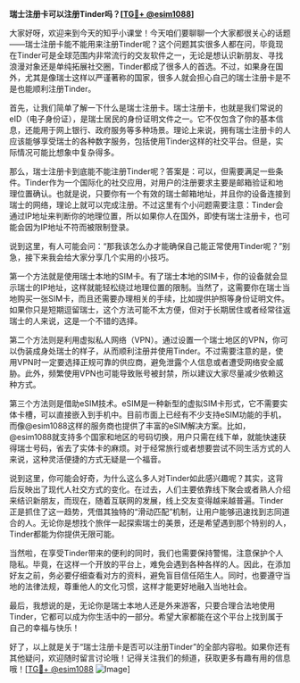 **瑞士注册卡可以注册Tinder吗？[[TG💪+ @esim1088](https://t.me/s/esim1088)]**

大家好呀，欢迎来到今天的知乎小课堂！今天咱们要聊聊一个大家都很关心的话题——瑞士注册卡能不能用来注册Tinder呢？这个问题其实很多人都在问，毕竟现在Tinder可是全球范围内非常流行的交友软件之一，无论是想认识新朋友、寻找浪漫对象还是单纯拓展社交圈，Tinder都成了很多人的首选。不过，如果身在国外，尤其是像瑞士这样以严谨著称的国家，很多人就会担心自己的瑞士注册卡是不是也能顺利注册Tinder。

首先，让我们简单了解一下什么是瑞士注册卡。瑞士注册卡，也就是我们常说的eID（电子身份证），是瑞士居民的身份证明文件之一。它不仅包含了你的基本信息，还能用于网上银行、政府服务等多种场景。理论上来说，拥有瑞士注册卡的人应该能够享受瑞士的各种数字服务，包括使用Tinder这样的社交平台。但是，实际情况可能比想象中复杂得多。

那么，瑞士注册卡到底能不能注册Tinder呢？答案是：可以，但需要满足一些条件。Tinder作为一个国际化的社交应用，对用户的注册要求主要是邮箱验证和地理位置确认。也就是说，只要你有一个有效的瑞士邮箱地址，并且你的设备连接到瑞士的网络，理论上就可以完成注册。不过这里有个小问题需要注意：Tinder会通过IP地址来判断你的地理位置，所以如果你人在国外，即使有瑞士注册卡，也可能会因为IP地址不符而被限制登录。

说到这里，有人可能会问：“那我该怎么办才能确保自己能正常使用Tinder呢？”别急，接下来我会给大家分享几个实用的小技巧。

第一个方法就是使用瑞士本地的SIM卡。有了瑞士本地的SIM卡，你的设备就会显示瑞士的IP地址，这样就能轻松绕过地理位置的限制。当然了，这需要你在瑞士当地购买一张SIM卡，而且还需要办理相关的手续，比如提供护照等身份证明文件。如果你只是短期逗留瑞士，这个方法可能不太方便，但对于长期居住或者经常往返瑞士的人来说，这是一个不错的选择。

第二个方法则是利用虚拟私人网络（VPN）。通过设置一个瑞士地区的VPN，你可以伪装成身处瑞士的样子，从而顺利注册并使用Tinder。不过需要注意的是，使用VPN时一定要选择正规可靠的供应商，避免泄露个人信息或者遭受网络安全威胁。此外，频繁使用VPN也可能导致账号被封禁，所以建议大家尽量减少依赖这种方式。

第三个方法则是借助eSIM技术。eSIM是一种新型的虚拟SIM卡形式，它不需要实体卡槽，可以直接嵌入到手机中。目前市面上已经有不少支持eSIM功能的手机，而像@esim1088这样的服务商也提供了丰富的eSIM解决方案。比如，@esim1088就支持多个国家和地区的号码切换，用户只需在线下单，就能快速获得瑞士号码，省去了实体卡的麻烦。对于经常旅行或者想要尝试不同生活方式的人来说，这种灵活便捷的方式无疑是一个福音。

说到这里，你可能会好奇，为什么这么多人对Tinder如此感兴趣呢？其实，这背后反映出了现代人社交方式的变化。在过去，人们主要依靠线下聚会或者熟人介绍来结识新朋友，而现在，随着互联网的发展，线上交友变得越来越普遍。Tinder正是抓住了这一趋势，凭借其独特的“滑动匹配”机制，让用户能够迅速找到志同道合的人。无论你是想找个旅伴一起探索瑞士的美景，还是希望遇到那个特别的人，Tinder都能为你提供无限可能。

当然啦，在享受Tinder带来的便利的同时，我们也需要保持警惕，注意保护个人隐私。毕竟，在这样一个开放的平台上，难免会遇到各种各样的人。因此，在添加好友之前，务必要仔细查看对方的资料，避免盲目信任陌生人。同时，也要遵守当地的法律法规，尊重他人的文化习惯，这样才能更好地融入当地社会。

最后，我想说的是，无论你是瑞士本地人还是外来游客，只要合理合法地使用Tinder，它都可以成为你生活中的一部分。希望大家都能在这个平台上找到属于自己的幸福与快乐！

好了，以上就是关于“瑞士注册卡是否可以注册Tinder”的全部内容啦。如果你还有其他疑问，欢迎随时留言讨论哦！记得关注我们的频道，获取更多有趣有用的信息哦！[[TG💪+ @esim1088](https://t.me/s/esim1088) ![Image](https://i.postimg.cc/4NQfJmqS/Snipaste-2025-05-13-00-14-12.png)]